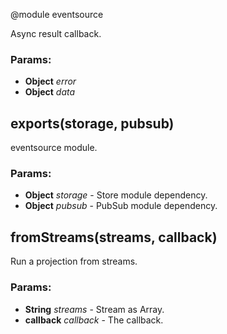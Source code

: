

<!-- Start lib/eventsource.module.js -->

@module eventsource

Async result callback.

### Params: 

* **Object** *error* 
* **Object** *data* 

## exports(storage, pubsub)

eventsource module.

### Params: 

* **Object** *storage* - Store module dependency.
* **Object** *pubsub* - PubSub module dependency.

## fromStreams(streams, callback)

Run a projection from streams.

### Params: 

* **String** *streams* - Stream as Array.
* **callback** *callback* - The callback.

<!-- End lib/eventsource.module.js -->

